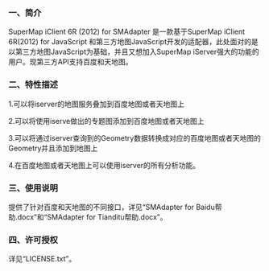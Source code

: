 ### 一、简介

SuperMap iClient 6R (2012) for SMAdapter 是一款基于SuperMap iClient 6R(2012) for JavaScript 和第三方地图JavaScript开发的适配器，此处面对的是以第三方地图JavaScript为基础，并且又想加入SuperMap iServer强大的功能的用户。现第三方API支持百度和天地图。

### 二、特性描述

1.可以将iserver的地图服务叠加到百度地图或者天地图上

2.可以将使用iserve做出的专题图添加到百度地图或者天地图上

3.可以将通过iserver查询到的Geometry数据转换成对应的百度地图或者天地图的Geometry并且添加到地图上

4.在百度地图或者天地图上可以使用iserver的所有分析功能。


### 三、使用说明

提供了针对百度和天地图的不同接口，详见“SMAdapter for Baidu帮助.docx”和“SMAdapter for Tianditu帮助.docx”。

### 四、许可授权

详见“LICENSE.txt”。




